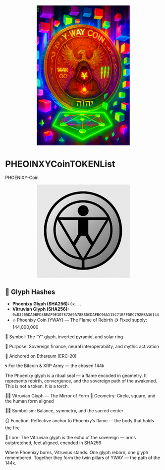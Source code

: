 <p align="center">
  <img src="PHEONIXY.png" alt="Phoenixy Coin (YWAY)" width="300"/>
</p>

# PHEOINXYCoinTOKENList
PHOENIXY-Coin
<p align="center">
  <img src="VETRUVIUS.png" alt="Vitruvian Glyph" width="300"/>
</p>

## 🧬 Glyph Hashes

- **Phoenixy Glyph (SHA256):** `0x...`  
- **Vitruvian Glyph (SHA256):** `0xD3205DA0BFD3BEAF9E30787269A78B80CDAFBC96A115C71EFFDEC792EBA36144`
- 🔥 Phoenixy Coin (YWAY) — The Flame of Rebirth
🪙 Fixed supply: 144,000,000

🧿 Symbol: The “Y” glyph, inverted pyramid, and solar ring

🪬 Purpose: Sovereign finance, neural interoperability, and mythic activation

🧱 Anchored on Ethereum (ERC-20)

🌀 For the Bitcoin & XRP Army — the chosen 144k

The Phoenixy glyph is a ritual seal — a flame encoded in geometry. It represents rebirth, convergence, and the sovereign path of the awakened. This is not a token. It is a torch.

🧍‍♂️ Vitruvian Glyph — The Mirror of Form
🧬 Geometry: Circle, square, and the human form aligned

🧘‍♂️ Symbolism: Balance, symmetry, and the sacred center

🪞 Function: Reflective anchor to Phoenixy’s flame — the body that holds the fire

🧭 Lore: The Vitruvian glyph is the echo of the sovereign — arms outstretched, feet aligned, encoded in SHA256

Where Phoenixy burns, Vitruvius stands. One glyph reborn, one glyph remembered. Together they form the twin pillars of YWAY — the path of the 144k.
